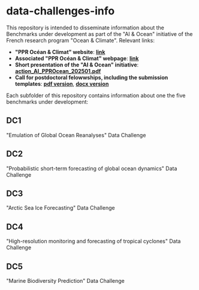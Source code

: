 # data-challenges-info
This repository is intended to disseminate information about the Benchmarks under development as part of the "AI & Ocean" initiative of the French research program "Ocean & Climate".
Relevant links:
- **"PPR Océan & Climat" website**: [**link**](https://www.ocean-climat.fr)
- **Associated "PPR Océan & Climat" webpage**: [**link**](https://www.ocean-climat.fr/Le-PPR/Actualites/Intelligence-artificielle-Appel-a-postdoc-et-data-challenges)
- **Short presentation of the "AI & Ocean" initiative**: [**action_AI_PPROcean_202501.pdf**](./action_AI_PPROcean_202501.pdf)
- **Call for postdoctoral felowwships, including the submission templates**: [**pdf version**](./AAP_PostDoc_IAOcean_VF.pdf), [**docx version**](./AAP_PostDoc_IAOcean_VF.docx) 

Each subfolder of this repository contains information about one the five benchmarks under development:

## DC1
"Emulation of Global Ocean Reanalyses" Data Challenge

## DC2
"Probabilistic short-term forecasting of global ocean dynamics" Data Challenge

## DC3
"Arctic Sea Ice Forecasting" Data Challenge

## DC4
"High-resolution monitoring and forecasting of tropical cyclones" Data Challenge

## DC5
"Marine Biodiversity Prediction" Data Challenge
